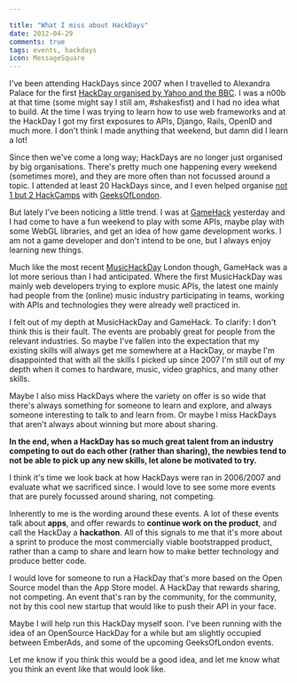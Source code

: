 ```yaml
---

title: "What I miss about HackDays"
date: 2012-04-29
comments: true
tags: events, hackdays
icon: MessageSquare
---
```


I've been attending HackDays since 2007 when I travelled to Alexandra Palace for the first [HackDay organised by Yahoo and the BBC](http://upcoming.yahoo.com/event/173371/LONDON/London/Yahoo-BBC-Hackday-2007/Alexandra-Palace/). I was a n00b at that time (some might say I still am, #shakesfist) and I had no idea what to build. At the time I was trying to learn how to use web frameworks and at the HackDay I got my first exposures to APIs, Django, Rails, OpenID and much more. I don't think I made anything that weekend, but damn did I learn a lot!



Since then we've come a long way; HackDays are no longer just organised by big organisations. There's pretty much one happening every weekend (sometimes more), and they are more often than not focussed around a topic. I attended at least 20 HackDays since, and I even helped organise [not 1 but 2 HackCamps](http://www.hackcamp.org.uk/) with [GeeksOfLondon](http://geeksoflondon.com).

But lately I've been noticing a little trend. I was at [GameHack](http://www.gamehack.co.uk/) yesterday and I had come to have a fun weekend to play with some APIs, maybe play with some WebGL libraries, and get an idea of how game development works. I am not a game developer and don't intend to be one, but I always enjoy learning new things.



Much like the most recent [MusicHackDay](http://musichackday.org/) London though, GameHack was a lot more serious than I had anticipated. Where the first MusicHackDay was mainly web developers trying to explore music APIs, the latest one mainly had people from the (online) music industry participating in teams, working with APIs and technologies they were already well practiced in.

I felt out of my depth at MusicHackDay and GameHack. To clarify: I don't think this is their fault. The events are probably great for people from the relevant industries. So maybe I've fallen into the expectation that my existing skills will always get me somewhere at a HackDay, or maybe I'm disappointed that with all the skills I picked up since 2007 I'm still out of my depth when it comes to hardware, music, video graphics, and many other skills.

Maybe I also miss HackDays where the variety on offer is so wide that there's always something for someone to learn and explore, and always someone interesting to talk to and learn from. Or maybe I miss HackDays that aren't always about winning but more about sharing.

**In the end, when a HackDay has so much great talent from an industry competing to out do each other (rather than sharing), the newbies tend to not be able to pick up any new skills, let alone be motivated to try.**

I think it's time we look back at how HackDays were ran in 2006/2007 and evaluate what we sacrificed since. I would love to see some more events that are purely focussed around sharing, not competing.

Inherently to me is the wording around these events. A lot of these events talk about **apps**, and offer rewards to **continue work on the product**, and call the HackDay a **hackathon**. All of this signals to me that it's more about a sprint to produce the most commercially viable bootstrapped product, rather than a camp to share and learn how to make better technology and produce better code.

I would love for someone to run a HackDay that's more based on the Open Source model than the App Store model. A HackDay that rewards sharing, not competing. An event that's ran by the community, for the community, not by this cool new startup that would like to push their API in your face.

Maybe I will help run this HackDay myself soon. I've been running with the idea of an OpenSource HackDay for a while but am slightly occupied between EmberAds, and some of the upcoming GeeksOfLondon events.

Let me know if you think this would be a good idea, and let me know what you think an event like that would look like.
